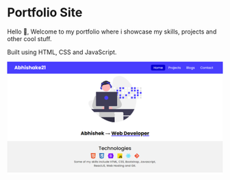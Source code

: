 # Portfolio Site

Hello 👋, Welcome to my portfolio where i showcase my skills, projects and other cool stuff.

Built using HTML, CSS and JavaScript.

![My-website](./images/site.png)

